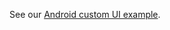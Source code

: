 See our [Android custom UI example](https://github.com/okta/samples-android/tree/master/sign-in-kotlin).